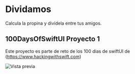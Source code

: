 # Dividamos
Calcula la propina y divídela entre tus amigos. 

## 100DaysOfSwiftUI Proyecto 1

Este proyecto es parte de reto de los 100 dias de swiftUI de (https://www.hackingwithswift.com)

![Vista previa](https://landercorp.mx/sistema/images/imagen_promocional/IMG_7470.JPG)
